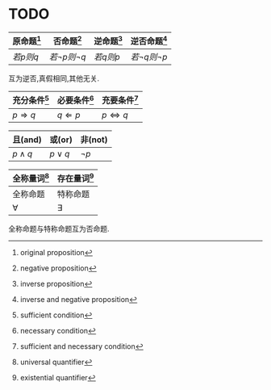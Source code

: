# TODO

| 原命题[^M1] | 否命题[^M2]        | 逆命题[^M3] | 逆否命题[^M4]      |
| ----------- | ------------------ | ----------- | ------------------ |
| $若p则q$    | $若\neg p则\neg q$ | $若q则p$    | $若\neg q则\neg p$ |

互为逆否,真假相同,其他无关.

| 充分条件[^T1]    | 必要条件[^T2]   | 充要条件[^T3]        |
| ---------------- | --------------- | -------------------- |
| $p\Rightarrow q$ | $q\Leftarrow p$ | $p\Leftrightarrow q$ |



| 且(and)     | 或(or)    | 非(not)  |
| ----------- | --------- | -------- |
| $p\wedge q$ | $p\vee q$ | $\neg p$ |



| 全称量词[^L1] | 存在量词[^L2] |
| ------------- | ------------- |
| 全称命题      | 特称命题      |
| $\forall$     | $\exists$     |

全称命题与特称命题互为否命题.





[^M1]: original proposition
[^M2]: negative proposition
[^M3]: inverse proposition
[^M4]: inverse and negative proposition
[^T1]: sufficient condition
[^T2]: necessary condition
[^T3]: sufficient and necessary condition
[^L1]: universal quantifier
[^L2]: existential quantifier



